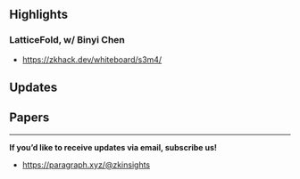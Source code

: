 ## Highlights
### LatticeFold, w/ Binyi Chen
- <https://zkhack.dev/whiteboard/s3m4/>

## Updates

## Papers

---
**If you’d like to receive updates via email, subscribe us!**

- <https://paragraph.xyz/@zkinsights>
